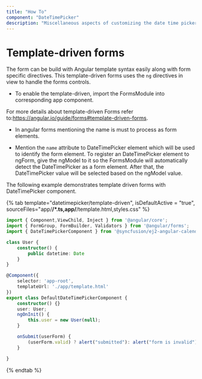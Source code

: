 ```yaml
---
title: "How To"
component: "DateTimePicker"
description: "Miscellaneous aspects of customizing the date time picker"
---
```


# Template-driven forms

The form can be build with Angular template syntax easily along with form specific directives.
 This template-driven forms uses the `ng` directives in view to handle the forms controls.

* To enable the template-driven,  import the FormsModule into corresponding app component.

For more details about template-driven Forms refer to:<https://angular.io/guide/forms#template-driven-forms>.

* In angular forms mentioning the name is must to process as form elements.

* Mention the `name` attribute to DateTimePicker element which will be used to identify the
  form element. To register an DateTimePicker element to ngForm,  give the ngModel  to it
  so the FormsModule will  automatically detect the DateTimePicker as a form element.
  After that, the DateTimePicker value will be selected based on the ngModel value.

The following example  demonstrates template driven forms with DateTimePicker component.

{% tab template="datetimepicker/template-driven", isDefaultActive = "true",  sourceFiles="app/**/*.ts,app/**/template.html,styles.css" %}

```typescript
import { Component,ViewChild, Inject } from '@angular/core';
import { FormGroup, FormBuilder, Validators } from '@angular/forms';
import { DateTimePickerComponent } from '@syncfusion/ej2-angular-calendars';

class User {
    constructor() {
        public datetime: Date
    }
}

@Component({
    selector: 'app-root',
    templateUrl: './app/template.html'
})
export class DefaultDateTimePickerComponent {
    constructor() {}
    user: User;
    ngOnInit() {
        this.user = new User(null);
    }

    onSubmit(userForm) {
        (userForm.valid) ? alert("submitted"): alert("form is invalid");
    }

}
```

{% endtab %}
